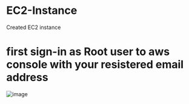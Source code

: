 # EC2-Instance
Created EC2 instance 
# first sign-in as Root user to aws console with your resistered email address
![image](https://github.com/ShrutiGavali/EC2-Instance/assets/122098190/62d56463-2073-49fc-8da8-7b12f5fdab31)



